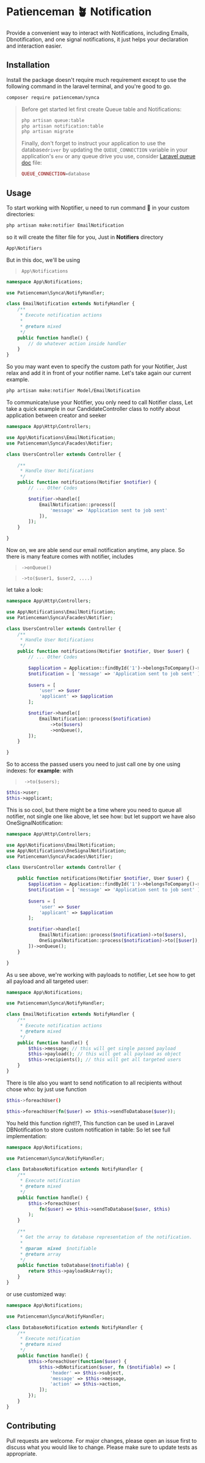 # Patienceman 🪴 Notification

Provide a convenient way to interact with Notifications, including Emails, Dbnotification, and one signal notifications,
it just helps your declaration and interaction easier.

## Installation

Install the package doesn't require much requirement except to use the following command in the laravel terminal,  and you're good to go.

```bash
composer require patienceman/synca
```

> Before get started let first create Queue table and Notifications:
>
> ```bash  
> php artisan queue:table
> php artisan notification:table
> php artisan migrate
> ```
>
> Finally, don't forget to instruct your application to use the database```driver``` by updating the ```QUEUE_CONNECTION``` variable in your application's ```env``` or any queue drive you use, consider [Laravel queue doc](https://laravel.com/docs/8.x/queues) file:
>
> ```php
> QUEUE_CONNECTION=database 
> ```

## Usage

To start working with Noptifier,  u need to run command :tada:
in your custom directories:

```bash
php artisan make:notifier EmailNotification
```

so it will create the filter file for you, Just in **Notifiers** directory

```php
App\Notifiers
```

But in this doc, we'll be using 
>``` App\Notifications ```

```PHP
namespace App\Notifications;

use Patienceman\Synca\NotifyHandler;

class EmailNotification extends NotifyHandler {
    /**
     * Execute notification actions
     * 
     * @return mixed
     */
    public function handle() {
        // do whatever action inside handler
    }
}
```

So you may want even to specify the custom path for your Notifier, Just relax and add it in front of your notifier name.
Let's take again our current example.

```bash
php artisan make:notifier Model/EmailNotification
```

To communicate/use your Notifier, you only need to call Notifier class,
Let take a quick example in our CandidateController class to notify about application between creator and seeker

```PHP
namespace App\Http\Controllers;

use App\Notifications\EmailNotification;
use Patienceman\Synca\Facades\Notifier;

class UsersController extends Controller {

    /**
     * Handle User Notifications
     */
    public function notifications(Notifier $notifier) {
        // ... Other Codes

        $notifier->handle([
            EmailNotification::process([ 
                'message' => 'Application sent to job sent' 
            ]),
        ]);
    }

}
```

Now on, we are able send our email notification anytime, any place.
So there is many feature comes with notifier, includes
>```->onQueue()```

>```->to($user1, $user2, ....)```

let take a look:

```PHP
namespace App\Http\Controllers;

use App\Notifications\EmailNotification;
use Patienceman\Synca\Facades\Notifier;

class UsersController extends Controller {
    /**
     * Handle User Notifications
     */
    public function notifications(Notifier $notifier, User $user) {
        // ... Other Codes

        $application = Application::findById('1')->belongsToCompany()->user_id;
        $notification = [ 'message' => 'Application sent to job sent' ];
        
        $users = [
            'user' => $user
            'applicant' => $application
        ];

        $notifier->handle([
            EmailNotification::process($notification)
                ->to($users)
                ->onQueue(),
        ]);
    }

}
```

So to access the passed users you need to just call one by one using indexes: for **example**:
with 
>``` ->to($users);```

```PHP
$this->user;
$this->applicant;
```

This is so cool, but there might be a time where you need to queue all notifier, not single one like above, let see how:
but let support we have also OneSignalNotification:

```PHP
namespace App\Http\Controllers;

use App\Notifications\EmailNotification;
use App\Notifications\OneSignalNotification;
use Patienceman\Synca\Facades\Notifier;

class UsersController extends Controller {

    public function notifications(Notifier $notifier, User $user) {
        $application = Application::findById('1')->belongsToCompany()->user_id;
        $notification = [ 'message' => 'Application sent to job sent' ];
        
        $users = [
            'user' => $user
            'applicant' => $application
        ];

        $notifier->handle([
            EmailNotification::process($notification)->to($users),
            OneSignalNotification::process($notification)->to([$user]),
        ])->onQueue();
    }

}
```

As u see above, we're working with payloads to notifier, Let see how to get all payload and all targeted user:

```PHP
namespace App\Notifications;

use Patienceman\Synca\NotifyHandler;

class EmailNotification extends NotifyHandler {
    /**
     * Execute notification actions
     * @return mixed
     */
    public function handle() {
        $this->message; // this will get single passed payload
        $this->payload(); // this will get all payload as object
        $this->recipients(); // this will get all targeted users
    }
}
```

There is tile also you want to send notification to all recipients without chose who: by just use function

```bash
$this->foreachUser() 
```

```PHP
$this->foreachUser(fn($user) => $this->sendToDatabase($user)); 
```

You held this function right!!?, This function can be used in Laravel DBNotification to store custom notification in table:
So let see full implementation:

```PHP
namespace App\Notifications;

use Patienceman\Synca\NotifyHandler;

class DatabaseNotification extends NotifyHandler {
    /**
     * Execute notification
     * @return mixed
     */
    public function handle() {
        $this->foreachUser(
            fn($user) => $this->sendToDatabase($user, $this)
        );
    }

    /**
     * Get the array to database representation of the notification.
     *
     * @param  mixed  $notifiable
     * @return array
     */
    public function toDatabase($notifiable) {
        return $this->payloadAsArray();
    }
}
```

or use customized way:

```PHP
namespace App\Notifications;

use Patienceman\Synca\NotifyHandler;

class DatabaseNotification extends NotifyHandler {
    /**
     * Execute notification
     * @return mixed
     */
    public function handle() {
        $this->foreachUser(function($user) {
            $this->dbNotification($user, fn ($notifiable) => [
                'header' => $this->subject,
                'message' => $this->message,
                'action' => $this->action,
            ]);
        });
    }
}
```

## Contributing

Pull requests are welcome. For major changes, please open an issue first to discuss what you would like to change.
Please make sure to update tests as appropriate.
